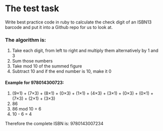 # The test task
Write best practice code in ruby to calculate the check digit of an ISBN13 barcode and put it into a Github repo for us to look at.

### The algorithm is:
1. Take each digit, from left to right and multiply them alternatively by 1 and 3
2. Sum those numbers
3. Take mod 10 of the summed figure
4. Subtract 10 and if the end number is 10, make it 0

#### Example for 978014300723:
1. (9×1) + (7×3) + (8×1) + (0×3) + (1×1) + (4×3) + (3×1) + (0×3) + (0×1) + (7×3) + (2×1) + (3×3)
2. 86
3. 86 mod 10 = 6
4. 10 - 6 = 4

Therefore the complete ISBN is: 9780143007234
